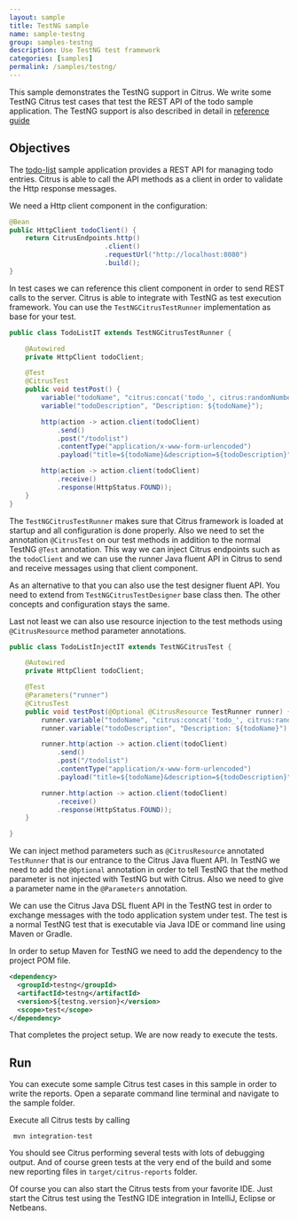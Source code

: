 ```yaml
---
layout: sample
title: TestNG sample
name: sample-testng
group: samples-testng
description: Use TestNG test framework
categories: [samples]
permalink: /samples/testng/
---
```


This sample demonstrates the TestNG support in Citrus. We write some TestNG Citrus test cases that test the REST API of the todo sample application. The TestNG support is
also described in detail in [reference guide][1]

Objectives
---------

The [todo-list](/samples/todo-app/) sample application provides a REST API for managing todo entries.
Citrus is able to call the API methods as a client in order to validate the Http response messages.

We need a Http client component in the configuration:

```java
@Bean
public HttpClient todoClient() {
    return CitrusEndpoints.http()
                        .client()
                        .requestUrl("http://localhost:8080")
                        .build();
}
```
    
In test cases we can reference this client component in order to send REST calls to the server. Citrus is able to integrate with TestNG as test execution framework. You can use
the `TestNGCitrusTestRunner` implementation as base for your test.
    
```java
public class TodoListIT extends TestNGCitrusTestRunner {

    @Autowired
    private HttpClient todoClient;

    @Test
    @CitrusTest
    public void testPost() {
        variable("todoName", "citrus:concat('todo_', citrus:randomNumber(4))");
        variable("todoDescription", "Description: ${todoName}");

        http(action -> action.client(todoClient)
            .send()
            .post("/todolist")
            .contentType("application/x-www-form-urlencoded")
            .payload("title=${todoName}&description=${todoDescription}"));

        http(action -> action.client(todoClient)
            .receive()
            .response(HttpStatus.FOUND));
    }
}      
```
        
The `TestNGCitrusTestRunner` makes sure that Citrus framework is loaded at startup and all configuration is done properly. Also we need to set the annotation `@CitrusTest` on our test methods in
addition to the normal TestNG `@Test` annotation. This way we can inject Citrus endpoints such as the `todoClient` and we can use the runner Java fluent API in Citrus to send and receive messages using that client component. 

As an alternative to that you can also use the test designer fluent API. You need to extend from `TestNGCitrusTestDesigner` base class then. The other concepts and configuration stays the same.

Last not least we can also use resource injection to the test methods using `@CitrusResource` method parameter annotations.

```java
public class TodoListInjectIT extends TestNGCitrusTest {

    @Autowired
    private HttpClient todoClient;

    @Test
    @Parameters("runner")
    @CitrusTest
    public void testPost(@Optional @CitrusResource TestRunner runner) {
        runner.variable("todoName", "citrus:concat('todo_', citrus:randomNumber(4))");
        runner.variable("todoDescription", "Description: ${todoName}");

        runner.http(action -> action.client(todoClient)
            .send()
            .post("/todolist")
            .contentType("application/x-www-form-urlencoded")
            .payload("title=${todoName}&description=${todoDescription}"));

        runner.http(action -> action.client(todoClient)
            .receive()
            .response(HttpStatus.FOUND));
    }

}  
```
  
We can inject method parameters such as `@CitrusResource` annotated `TestRunner` that is our entrance to the Citrus Java fluent API. In TestNG we need to add the `@Optional` annotation in order to tell
TestNG that the method parameter is not injected with TestNG but with Citrus. Also we need to give a parameter name in the `@Parameters` annotation.

We can use the Citrus Java DSL fluent API in the TestNG test in order to exchange messages with the todo application system under test. The test is a normal TestNG test that is executable via Java IDE or command line using Maven or Gradle.

In order to setup Maven for TestNG we need to add the dependency to the project POM file.

```xml
<dependency>
  <groupId>testng</groupId>
  <artifactId>testng</artifactId>
  <version>${testng.version}</version>
  <scope>test</scope>
</dependency>    
```
       
That completes the project setup. We are now ready to execute the tests.

Run
---------

You can execute some sample Citrus test cases in this sample in order to write the reports.
Open a separate command line terminal and navigate to the sample folder.

Execute all Citrus tests by calling

     mvn integration-test

You should see Citrus performing several tests with lots of debugging output. 
And of course green tests at the very end of the build and some new reporting files in `target/citrus-reports` folder.

Of course you can also start the Citrus tests from your favorite IDE.
Just start the Citrus test using the TestNG IDE integration in IntelliJ, Eclipse or Netbeans.

 [1]: https://citrusframework.org/citrus/reference/html#run-with-testng
